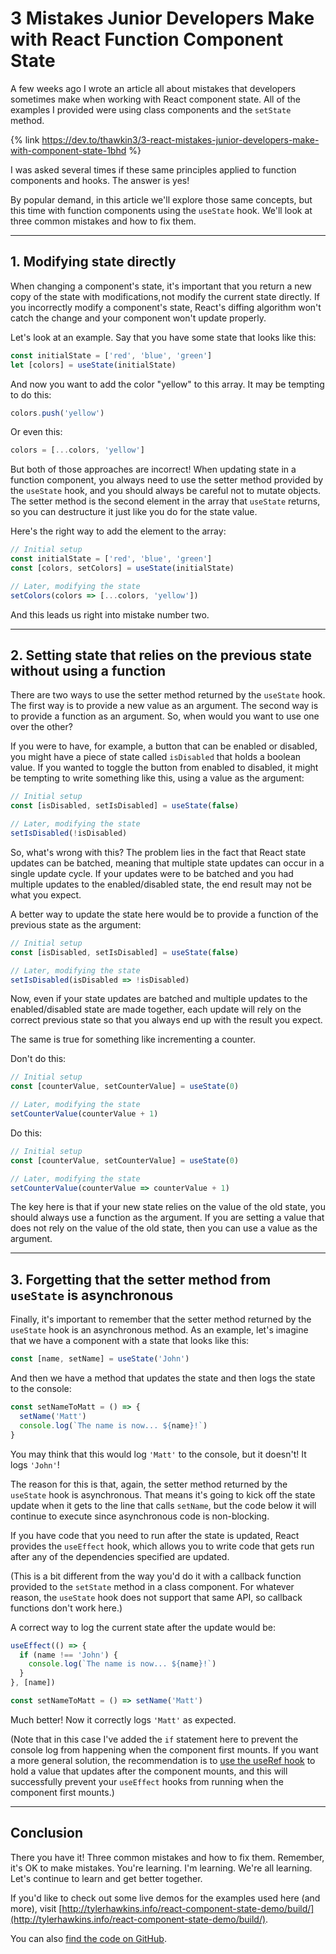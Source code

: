 # 3 Mistakes Junior Developers Make with React Function Component State

A few weeks ago I wrote an article all about mistakes that developers sometimes make when working with React component state. All of the examples I provided were using class components and the `setState` method.

{% link https://dev.to/thawkin3/3-react-mistakes-junior-developers-make-with-component-state-1bhd %}

I was asked several times if these same principles applied to function components and hooks. The answer is yes!

By popular demand, in this article we'll explore those same concepts, but this time with function components using the `useState` hook. We'll look at three common mistakes and how to fix them.

---

## 1. Modifying state directly

When changing a component's state, it's important that you return a new copy of the state with modifications, not modify the current state directly. If you incorrectly modify a component's state, React's diffing algorithm won't catch the change and your component won't update properly.

Let's look at an example. Say that you have some state that looks like this:

```js
const initialState = ['red', 'blue', 'green']
let [colors] = useState(initialState)
```

And now you want to add the color "yellow" to this array. It may be tempting to do this:

```js
colors.push('yellow')
```

Or even this:

```js
colors = [...colors, 'yellow']
```

But both of those approaches are incorrect! When updating state in a function component, you always need to use the setter method provided by the `useState` hook, and you should always be careful not to mutate objects. The setter method is the second element in the array that `useState` returns, so you can destructure it just like you do for the state value.

Here's the right way to add the element to the array:

```js
// Initial setup
const initialState = ['red', 'blue', 'green']
const [colors, setColors] = useState(initialState)

// Later, modifying the state
setColors(colors => [...colors, 'yellow'])
```

And this leads us right into mistake number two.

---

## 2. Setting state that relies on the previous state without using a function

There are two ways to use the setter method returned by the `useState` hook. The first way is to provide a new value as an argument. The second way is to provide a function as an argument. So, when would you want to use one over the other?

If you were to have, for example, a button that can be enabled or disabled, you might have a piece of state called `isDisabled` that holds a boolean value. If you wanted to toggle the button from enabled to disabled, it might be tempting to write something like this, using a value as the argument:

```js
// Initial setup
const [isDisabled, setIsDisabled] = useState(false)

// Later, modifying the state
setIsDisabled(!isDisabled)
```

So, what's wrong with this? The problem lies in the fact that React state updates can be batched, meaning that multiple state updates can occur in a single update cycle. If your updates were to be batched and you had multiple updates to the enabled/disabled state, the end result may not be what you expect.

A better way to update the state here would be to provide a function of the previous state as the argument:

```js
// Initial setup
const [isDisabled, setIsDisabled] = useState(false)

// Later, modifying the state
setIsDisabled(isDisabled => !isDisabled)
```

Now, even if your state updates are batched and multiple updates to the enabled/disabled state are made together, each update will rely on the correct previous state so that you always end up with the result you expect.

The same is true for something like incrementing a counter.

Don't do this:

```js
// Initial setup
const [counterValue, setCounterValue] = useState(0)

// Later, modifying the state
setCounterValue(counterValue + 1)
```

Do this:

```js
// Initial setup
const [counterValue, setCounterValue] = useState(0)

// Later, modifying the state
setCounterValue(counterValue => counterValue + 1)
```

The key here is that if your new state relies on the value of the old state, you should always use a function as the argument. If you are setting a value that does not rely on the value of the old state, then you can use a value as the argument.

---

## 3. Forgetting that the setter method from `useState` is asynchronous

Finally, it's important to remember that the setter method returned by the `useState` hook is an asynchronous method. As an example, let's imagine that we have a component with a state that looks like this:

```js
const [name, setName] = useState('John')
```

And then we have a method that updates the state and then logs the state to the console:

```js
const setNameToMatt = () => {
  setName('Matt')
  console.log(`The name is now... ${name}!`)
}
```

You may think that this would log `'Matt'` to the console, but it doesn't! It logs `'John'`!

The reason for this is that, again, the setter method returned by the `useState` hook is asynchronous. That means it's going to kick off the state update when it gets to the line that calls `setName`, but the code below it will continue to execute since asynchronous code is non-blocking.

If you have code that you need to run after the state is updated, React provides the `useEffect` hook, which allows you to write code that gets run after any of the dependencies specified are updated.

(This is a bit different from the way you'd do it with a callback function provided to the `setState` method in a class component. For whatever reason, the `useState` hook does not support that same API, so callback functions don't work here.)

A correct way to log the current state after the update would be:

```js
useEffect(() => {
  if (name !== 'John') {
    console.log(`The name is now... ${name}!`)
  }
}, [name])

const setNameToMatt = () => setName('Matt')
```

Much better! Now it correctly logs `'Matt'` as expected.

(Note that in this case I've added the `if` statement here to prevent the console log from happening when the component first mounts. If you want a more general solution, the recommendation is to [use the useRef hook](https://stackoverflow.com/questions/53253940/make-react-useeffect-hook-not-run-on-initial-render) to hold a value that updates after the component mounts, and this will successfully prevent your `useEffect` hooks from running when the component first mounts.)

---

## Conclusion

There you have it! Three common mistakes and how to fix them. Remember, it's OK to make mistakes. You're learning. I'm learning. We're all learning. Let's continue to learn and get better together.

If you'd like to check out some live demos for the examples used here (and more), visit [http://tylerhawkins.info/react-component-state-demo/build/](http://tylerhawkins.info/react-component-state-demo/build/).

You can also [find the code on GitHub](https://github.com/thawkin3/react-component-state-demo).
